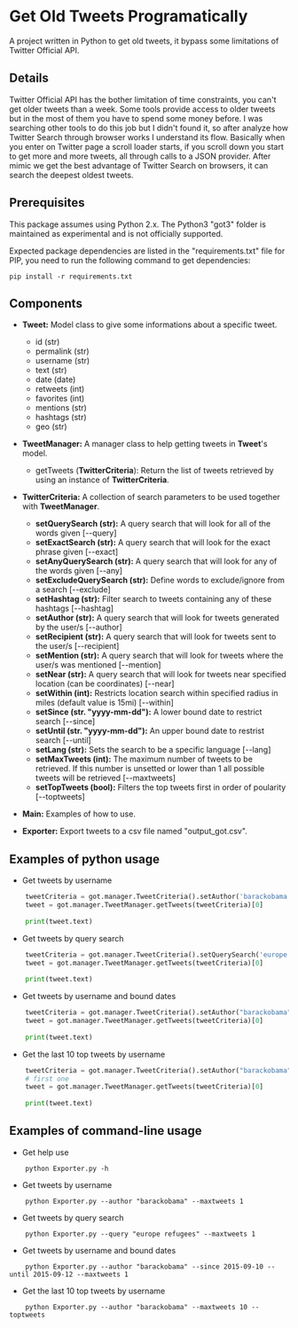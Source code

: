 # Get Old Tweets Programatically
A project written in Python to get old tweets, it bypass some limitations of Twitter Official API.

## Details
Twitter Official API has the bother limitation of time constraints, you can't get older tweets than a week. Some tools provide access to older tweets but in the most of them you have to spend some money before.
I was searching other tools to do this job but I didn't found it, so after analyze how Twitter Search through browser works I understand its flow. Basically when you enter on Twitter page a scroll loader starts, if you scroll down you start to get more and more tweets, all through calls to a JSON provider. After mimic we get the best advantage of Twitter Search on browsers, it can search the deepest oldest tweets.

## Prerequisites
This package assumes using Python 2.x. The Python3 "got3" folder is maintained as experimental and is not officially supported.

Expected package dependencies are listed in the "requirements.txt" file for PIP, you need to run the following command to get dependencies:
```
pip install -r requirements.txt
```

## Components
- **Tweet:** Model class to give some informations about a specific tweet.
  - id (str)
  - permalink (str)
  - username (str)
  - text (str)
  - date (date)
  - retweets (int)
  - favorites (int)
  - mentions (str)
  - hashtags (str)
  - geo (str)

- **TweetManager:** A manager class to help getting tweets in **Tweet**'s model.
  - getTweets (**TwitterCriteria**): Return the list of tweets retrieved by using an instance of **TwitterCriteria**. 

- **TwitterCriteria:** A collection of search parameters to be used together with **TweetManager**.
  - __setQuerySearch (str):__ A query search that will look for all of the words given [--query]
  - __setExactSearch (str):__ A query search that will look for the exact phrase given [--exact]
  - __setAnyQuerySearch (str):__ A query search that will look for any of the words given [--any]
  - __setExcludeQuerySearch (str):__ Define words to exclude/ignore from a search [--exclude]
  - __setHashtag (str):__ Filter search to tweets containing any of these hashtags [--hashtag]
  - __setAuthor (str):__ A query search that will look for tweets generated by the user/s [--author]
  - __setRecipient (str):__ A query search that will look for tweets sent to the user/s [--recipient]
  - __setMention (str):__ A query search that will look for tweets where the user/s was mentioned [--mention]
  - __setNear (str):__ A query search that will look for tweets near specified location (can be coordinates) [--near]
  - __setWithin (int):__ Restricts location search within specified radius in miles (default value is 15mi) [--within]
  - __setSince (str. "yyyy-mm-dd"):__ A lower bound date to restrict search [--since]
  - __setUntil (str. "yyyy-mm-dd"):__ An upper bound date to restrist search [--until]
  - __setLang (str):__ Sets the search to be a specific language [--lang]
  - __setMaxTweets (int):__ The maximum number of tweets to be retrieved. If this number is unsetted or lower than 1 all possible tweets will be retrieved [--maxtweets]
  - __setTopTweets (bool):__ Filters the top tweets first in order of poularity [--toptweets]

- **Main:** Examples of how to use.

- **Exporter:** Export tweets to a csv file named "output_got.csv".

## Examples of python usage
- Get tweets by username
``` python
	tweetCriteria = got.manager.TweetCriteria().setAuthor('barackobama').setMaxTweets(1)
	tweet = got.manager.TweetManager.getTweets(tweetCriteria)[0]
	  
    print(tweet.text)
```    
- Get tweets by query search
``` python
	tweetCriteria = got.manager.TweetCriteria().setQuerySearch('europe refugees').setSince("2015-05-01").setUntil("2015-09-30").setMaxTweets(1)
	tweet = got.manager.TweetManager.getTweets(tweetCriteria)[0]
	  
    print(tweet.text)
```    
- Get tweets by username and bound dates
``` python
	tweetCriteria = got.manager.TweetCriteria().setAuthor("barackobama").setSince("2015-09-10").setUntil("2015-09-12").setMaxTweets(1)
	tweet = got.manager.TweetManager.getTweets(tweetCriteria)[0]
	  
    print(tweet.text)
```
- Get the last 10 top tweets by username
``` python
	tweetCriteria = got.manager.TweetCriteria().setAuthor("barackobama").setTopTweets(True).setMaxTweets(10)
	# first one
	tweet = got.manager.TweetManager.getTweets(tweetCriteria)[0]
	  
    print(tweet.text)
```

## Examples of command-line usage
- Get help use
```
    python Exporter.py -h
``` 
- Get tweets by username
```
    python Exporter.py --author "barackobama" --maxtweets 1
```    
- Get tweets by query search
```
    python Exporter.py --query "europe refugees" --maxtweets 1
```    
- Get tweets by username and bound dates
```
    python Exporter.py --author "barackobama" --since 2015-09-10 --until 2015-09-12 --maxtweets 1
```
- Get the last 10 top tweets by username
```
    python Exporter.py --author "barackobama" --maxtweets 10 --toptweets
```

